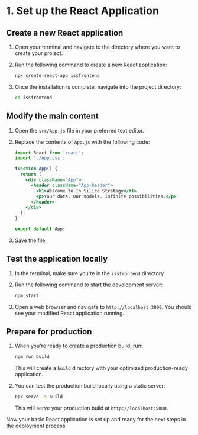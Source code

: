 # 1. Set up the React Application

## Create a new React application

1. Open your terminal and navigate to the directory where you want to create your project.

2. Run the following command to create a new React application:

   ```bash
   npx create-react-app issfrontend
   ```

3. Once the installation is complete, navigate into the project directory:

   ```bash
   cd issfrontend
   ```

## Modify the main content

1. Open the `src/App.js` file in your preferred text editor.

2. Replace the contents of `App.js` with the following code:

   ```jsx
   import React from 'react';
   import './App.css';

   function App() {
     return (
       <div className="App">
         <header className="App-header">
           <h1>Welcome to In Silico Strategy</h1>
           <p>Your data. Our models. Infinite possibilities.</p>
         </header>
       </div>
     );
   }

   export default App;
   ```

3. Save the file.

## Test the application locally

1. In the terminal, make sure you're in the `issfrontend` directory.

2. Run the following command to start the development server:

   ```bash
   npm start
   ```

3. Open a web browser and navigate to `http://localhost:3000`. You should see your modified React application running.

## Prepare for production

1. When you're ready to create a production build, run:

   ```bash
   npm run build
   ```

   This will create a `build` directory with your optimized production-ready application.

2. You can test the production build locally using a static server:

   ```bash
   npx serve -s build
   ```

   This will serve your production build at `http://localhost:5000`.

Now your basic React application is set up and ready for the next steps in the deployment process.
